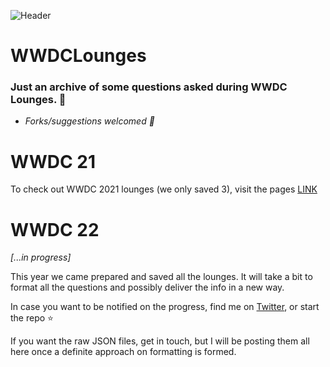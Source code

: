 ![Header](https://github.com/roblack/WWDC21Lounges/blob/gh-pages/GithubCover.jpg)

# WWDCLounges

### Just an archive of some questions asked during WWDC Lounges. 🙌
- _Forks/suggestions welcomed 🙌_

# WWDC 21
To check out WWDC 2021 lounges (we only saved 3), visit the pages [LINK](https://roblack.github.io/WWDCLounges)

# WWDC 22
*[...in progress]*

This year we came prepared and saved all the lounges. It will take a bit to format all the questions and possibly deliver the info in a new way.

In case you want to be notified on the progress, find me on [Twitter](https://twitter.com/emin_ui), or start the repo ⭐️

If you want the raw JSON files, get in touch, but I will be posting them all here once a definite approach on formatting is formed.
